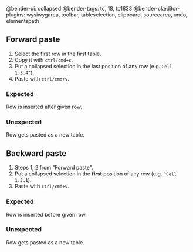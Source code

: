 @bender-ui: collapsed
@bender-tags: tc, 18, tp1833
@bender-ckeditor-plugins: wysiwygarea, toolbar, tableselection, clipboard, sourcearea, undo, elementspath

## Forward paste

1. Select the first row in the first table.
1. Copy it with `ctrl/cmd+c`.
1. Put a collapsed selection in the last position of any row (e.g. `Cell 1.3.4^`).
1. Paste with `ctrl/cmd+v`.

### Expected

Row is inserted after given row.

### Unexpected

Row gets pasted as a new table.

## Backward paste

1. Steps 1, 2 from "Forward paste".
1. Put a collapsed selection in the **first** position of any row (e.g. `^Cell 1.3.1`).
1. Paste with `ctrl/cmd+v`.

### Expected

Row is inserted before given row.

### Unexpected

Row gets pasted as a new table.
